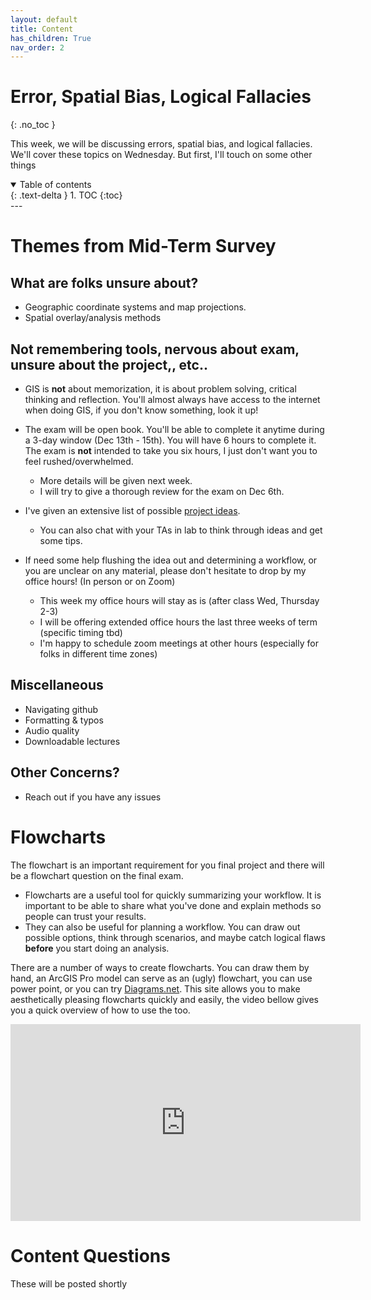 ```yaml
---
layout: default
title: Content
has_children: True
nav_order: 2
---
```


# Error, Spatial Bias, Logical Fallacies
{: .no_toc }

This week, we will be discussing errors, spatial bias, and logical fallacies.  We'll cover these topics on Wednesday.  But first, I'll touch on some other things


<details open markdown="block">
  <summary>
    Table of contents
  </summary>
  {: .text-delta }
1. TOC
{:toc}
</details>
---

# Themes from Mid-Term Survey

## What are folks unsure about?

* Geographic coordinate systems and map projections.
* Spatial overlay/analysis methods

## Not remembering tools, nervous about exam, unsure about the project,, etc..

* GIS is **not** about memorization, it is about problem solving, critical thinking and reflection.  You'll almost always have access to the internet when doing GIS, if you don't know something, look it up!

* The exam will be open book.  You'll be able to complete it anytime during a 3-day window (Dec 13th - 15th).  You will have 6 hours to complete it.  The exam is **not** intended to take you six hours, I just don't want you to feel rushed/overwhelmed.
  * More details will be given next week.
  * I will try to give a thorough review for the exam on Dec 6th.


* I've given an extensive list of possible [project ideas](https://june-skeeter.github.io/FinalProjects_GEOS270/docs/Ideas.html).
  * You can also chat with your TAs in lab to think through ideas and get some tips.


* If need some help flushing the idea out and determining a workflow, or you are unclear on any material, please don't hesitate to drop by my office hours! (In person or on Zoom)
  * This week my office hours will stay as is (after class Wed, Thursday 2-3)
  * I will be offering extended office hours the last three weeks of term (specific timing tbd)
  * I'm happy to schedule zoom meetings at other hours (especially for folks in different time zones)

## Miscellaneous

* Navigating github
* Formatting & typos
* Audio quality
* Downloadable lectures

## Other Concerns?

- Reach out if you have any issues

# Flowcharts

The flowchart is an important requirement for you final project and there will be a flowchart question on the final exam.

* Flowcharts are a useful tool for quickly summarizing your workflow.  It is important to be able to share what you've done and explain methods so people can trust your results.
* They can also be useful for planning a workflow.  You can draw out possible options, think through scenarios, and maybe catch logical flaws **before** you start doing an analysis.

There are a number of ways to create flowcharts.  You can draw them by hand, an ArcGIS Pro model can serve as an (ugly) flowchart, you can use power point, or you can try [Diagrams.net](https://app.diagrams.net/).  This site allows you to make aesthetically pleasing flowcharts quickly and easily, the video bellow gives you a quick overview of how to use the too.

<iframe width="560" height="315" src="https://www.youtube.com/embed/jq5NxMpOSKI?start=135" title="YouTube video player" frameborder="0" allow="accelerometer; autoplay; clipboard-write; encrypted-media; gyroscope; picture-in-picture" allowfullscreen></iframe>


# Content Questions

These will be posted shortly